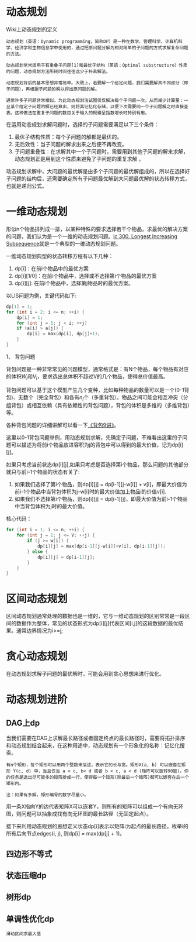 <!--
 * @Date: 2022-08-28 21:27:41
 * @LastEditors: zhangjiuchao zhangjiuchao@bytedance.com
 * @LastEditTime: 2022-08-28 23:09:44
-->
动态规划
=============
Wiki上动态规划的定义
```
动态规划（英语：Dynamic programming，简称DP）是一种在数学、管理科学、计算机科学、经济学和生物信息学中使用的，通过把原问题分解为相对简单的子问题的方式求解复杂问题的方法。

动态规划常常适用于有重叠子问题[1]和最优子结构（英语：Optimal substructure）性质的问题，动态规划方法所耗时间往往远少于朴素解法。

动态规划背后的基本思想非常简单。大致上，若要解一个给定问题，我们需要解其不同部分（即子问题），再根据子问题的解以得出原问题的解。

通常许多子问题非常相似，为此动态规划法试图仅仅解决每个子问题一次，从而减少计算量：一旦某个给定子问题的解已经算出，则将其记忆化存储，以便下次需要同一个子问题解之时直接查表。这种做法在重复子问题的数目关于输入的规模呈指数增长时特别有用。
```

在运用动态规划求解问题时，选择的子问题需要满足以下三个条件：
1. 最优子结构性质：每个子问题的解都是最优的。
2. 无后效性：当子问题的解求出来之后便不再改变。
3. 子问题重叠性：在求解其中一个子问题时，需要用到其他子问题的解来求解，动态规划正是用到这个性质来避免了子问题的重复求解
。

动态规划求解中，大问题的最优解是由多个子问题的最优解组成的，所以在选择好子问题的结构后，还需要确定所有子问题最优解到大问题最优解的状态转移方式，也就是递归公式。


# 一维动态规划
形似n个物品排列成一排，以某种特殊的要求选择若干个物品，求最优的解决方案的问题，我们认为是一个一维的动态规划问题。[lc 300. Longest Increasing Subsequence](https://leetcode.com/problems/longest-increasing-subsequence/)就是一个典型的一维动态规划问题。

一维动态规划典型的状态转移方程有以下几种：
1. dp[i]：在前i个物品中的最优方案
2. dp[i][1/0]：在前i个物品中，选择或不选择第i个物品的最优方案
3. dp[i][j]: 在前i个物品中，选择第j物品时的最优方案。

以LIS问题为例，关键代码如下:
```c++
dp[1] = 1;
for (int i = 2; i <= n; ++i) {
    dp[i] = 1;
    for (int j = 1; j < i; ++j)
    if (a[i] > a[j]) {
        dp[i] = max(dp[i], dp[j]+1);
    }
}
```

1、 背包问题

背包问题是一种非常常见的问题模型，通常格式是：有N个物品，每个物品有对应的体积$W_i$和$V_i$，要求选出总体积不超过V的几个物品，使得总价值最高。

背包问题可以基于这个模型产生几个变种，比如每种物品的数量可以是一个(0-1背包)、无数个（完全背包）和各有$n_i$个（多重背包）。物品之间可能会相互冲突（分组背包）或相互依赖（具有依赖性的背包问题），背包的体积是多维的（多维背包）等。

各种背包问题的详细讲解可以看一下[《背包9讲》](../resources/%E8%83%8C%E5%8C%859%E8%AE%B2.pdf)。

这里以0-1背包问题举例，用动态规划求解，先确定子问题，不难看出这里的子问题可以描述为将前i个物品放进容积为j的背包中可以得到的最大价值，记为dp[i][j]。

如果只考虑当前状态dp[i][j],如果只考虑是否选择第i个物品，那么问题的其他部分就只与前i-1个物品的状态有关了:
1. 如果我们选择了第i个物品，则dp[i][j] = dp[i-1][j-w[i]] + v[i]，即最大价值为前i-1个物品中当背包体积为j-w[i]时的最大价值加上物品i的价值v[i].
2. 如果我们不选择第i个物品，则dp[i][j] = dp[i-1][j]，即最大价值为前i-1个物品中当背包体积为j时的最大价值。

核心代码：
```c++
for (int i = 1; i <= n; ++i) {
    for (int j = 1; j <= V; ++j) {
        if (j >= w[i]) {
            dp[i][j] = max(dp[i-1][j-w[i]]+v[i], dp[i-1][j]);
        } else {
            dp[i][j] = dp[i-1][j];
        }
    }
}
```

# 区间动态规划
区间动态规划通常处理的数据也是一维的，它与一维动态规划的区别常常是一段区间的数据作为整体，常见的状态形式为dp[i][j]代表区间[i,j]的这段数据的最优结果。通常边界情况为i>=j;


# 贪心动态规划
在动态规划求解子问题的最优解时，可能会用到贪心思想来进行优化。

# 动态规划进阶

## DAG上dp
当我们需要在DAG上求解最长路径或者固定终点的最长路径时，需要将拓扑排序和动态规划结合起来，在这种用途中，动态规划有一个形象化的名称：记忆化搜索。
```
有n个矩形，每个矩形可以用两个整数来描述，表示它的长与宽。矩形X(a, b) 可以嵌套在矩形 Y(c, d) 中，当且仅当 a < c, b< d 或者 b < c, a < d (矩阵可以旋转90度)。你的任务是选出尽可能多的矩阵排成一行，使得每一个矩形(除最后一个矩阵)都可以嵌套在后一个矩形内。

注：如果有多解，矩形编号的数字尽量小。
```
用一条X指向Y的边代表矩阵X可以嵌套Y，则所有的矩阵可以组成一个有向无环图，则问题可以抽象成找有向无环图的最长路径（无固定起点）。

接下来利用动态规划的思想定义状态dp[i]表示以矩阵i为起点的最长路径。枚举i的所有后向节点edges(i, j), 则dp[i] = max(dp[j] + 1)。

## 四边形不等式

## 状态压缩dp

## 树形dp

## 单调性优化dp

```
滑动区间求最大值
```


